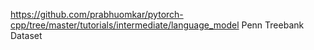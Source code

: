 https://github.com/prabhuomkar/pytorch-cpp/tree/master/tutorials/intermediate/language_model
Penn Treebank Dataset

